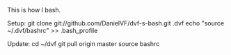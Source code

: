 This is how I bash.

Setup:
git clone git://github.com/DanielVF/dvf-s-bash.git .dvf
echo "source ~/.dvf/bashrc" >> .bash_profile

Update:
cd ~/dvf
git pull origin master
source bashrc
